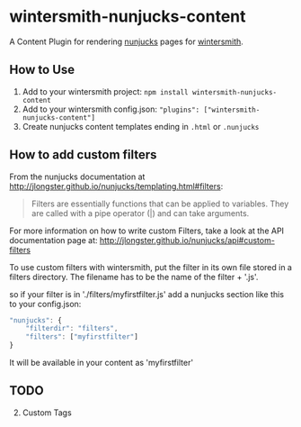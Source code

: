 # wintersmith-nunjucks-content

A Content Plugin for rendering [nunjucks][] pages for [wintersmith][].

[nunjucks]: http://nunjucks.jlongster.com/
[wintersmith]: http://jnordberg.github.com/wintersmith/

## How to Use

1. Add to your wintersmith project: `npm install wintersmith-nunjucks-content`
2. Add to your wintersmith config.json: `"plugins": ["wintersmith-nunjucks-content"]`
3. Create nunjucks content templates ending in `.html` or `.nunjucks`

How to add custom filters
---------------------------

From the nunjucks documentation at http://jlongster.github.io/nunjucks/templating.html#filters:

>Filters are essentially functions that can be applied to variables. They are called with a pipe operator (|) and can take arguments.

For more information on how to write custom Filters, take a look at the API documentation page at: http://jlongster.github.io/nunjucks/api#custom-filters

To use custom filters with wintersmith, put the filter in its own file stored in a filters directory. The filename has to be the name of the filter + '.js'.

so if your filter is in './filters/myfirstfilter.js' add a nunjucks section like this to your config.json:

```javascript
"nunjucks": {  
    "filterdir": "filters",
    "filters": ["myfirstfilter"]
}
```

It will be available in your content as 'myfirstfilter'

## TODO

2. Custom Tags
